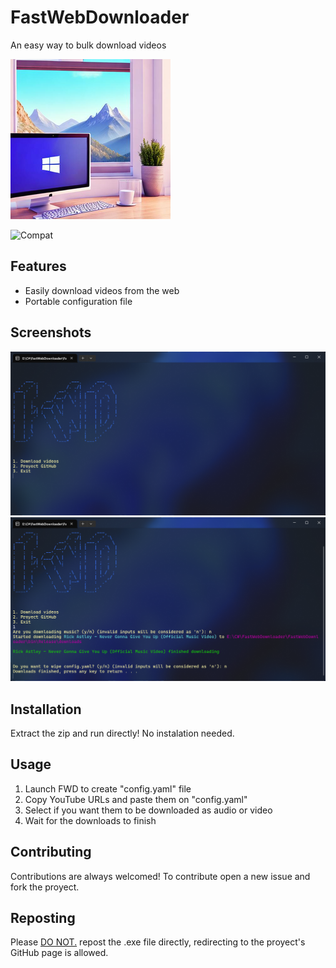 # FastWebDownloader

An easy way to bulk download videos

![Project Logo](FastWebDownloader/Images/logo.png)

![Compat](https://img.shields.io/badge/Compatibility:-Windows 10/11-blue)

## Features

- Easily download videos from the web
- Portable configuration file

## Screenshots

![Main Menu](FastWebDownloader/Images/menu.png)
![Video Download](FastWebDownloader/Images/download.png)

## Installation

Extract the zip and run directly!
No instalation needed.

## Usage

1. Launch FWD to create "config.yaml" file
2. Copy YouTube URLs and paste them on "config.yaml"
3. Select if you want them to be downloaded as audio or video
4. Wait for the downloads to finish

## Contributing

Contributions are always welcomed! To contribute open a new issue and fork the proyect.

## Reposting
Please <u>DO NOT.</u> repost the .exe file directly, redirecting to the proyect's GitHub page is allowed.
